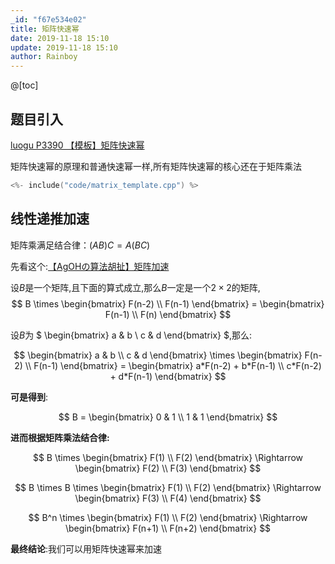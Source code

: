```yaml
---
_id: "f67e534e02"
title: 矩阵快速幂
date: 2019-11-18 15:10
update: 2019-11-18 15:10
author: Rainboy
---
```


@[toc]

## 题目引入

[luogu P3390 【模板】矩阵快速幂 ](https://www.luogu.org/problem/P3390)

矩阵快速幂的原理和普通快速幂一样,所有矩阵快速幂的核心还在于矩阵乘法

<!-- template start -->
```c
<%- include("code/matrix_template.cpp") %>
```
<!-- template end -->

## 线性递推加速

矩阵乘满足结合律：$(AB)C=A(BC)$

先看这个:[【AgOHの算法胡扯】矩阵加速](https://www.bilibili.com/video/av66312293)

设$B$是一个矩阵,且下面的算式成立,那么$B$一定是一个$2 \times 2$的矩阵,
$$
B \times 
\begin{bmatrix}
F(n-2)  \\ 
 F(n-1) 
\end{bmatrix} =
\begin{bmatrix}
F(n-1)  \\ 
F(n) 
\end{bmatrix}
$$

设$B$为 $ \begin{bmatrix} a & b  \\ c & d \end{bmatrix} $,那么:

$$
\begin{bmatrix} a & b  \\ c & d \end{bmatrix} \times 
\begin{bmatrix}
F(n-2)  \\ 
 F(n-1) 
\end{bmatrix} =
\begin{bmatrix}
a*F(n-2) + b*F(n-1) \\ 
c*F(n-2) + d*F(n-1) 
\end{bmatrix}
$$

**可是得到**:

$$
B = \begin{bmatrix}
0 & 1 \\
1 & 1
\end{bmatrix}
$$

**进而根据矩阵乘法结合律:**

$$
B \times \begin{bmatrix}
F(1) \\
F(2) 
\end{bmatrix}
\Rightarrow 
\begin{bmatrix}
F(2) \\
F(3) 
\end{bmatrix}
$$


$$
B \times B \times \begin{bmatrix}
F(1) \\
F(2) 
\end{bmatrix}
\Rightarrow 
\begin{bmatrix}
F(3) \\
F(4) 
\end{bmatrix}
$$

$$
B^n  \times \begin{bmatrix}
F(1) \\
F(2) 
\end{bmatrix}
\Rightarrow 
\begin{bmatrix}
F(n+1) \\
F(n+2) 
\end{bmatrix}
$$

**最终结论**:我们可以用矩阵快速幂来加速
